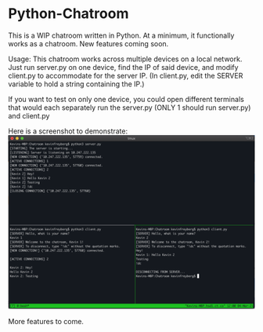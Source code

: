 # Python-Chatroom

This is a WIP chatroom written in Python. At a minimum, it functionally works as a chatroom. New features coming soon.

Usage:
This chatroom works across multiple devices on a local network. Just run server.py on one device, find the IP of said device,
and modify client.py to accommodate for the server IP. (In client.py, edit the SERVER variable to hold a string containing the IP.)

If you want to test on only one device, you could open different terminals that would each separately run the server.py (ONLY 1 should
run server.py) and client.py

Here is a screenshot to demonstrate:
![Image](Screenshots/demo.png) 

More features to come.
